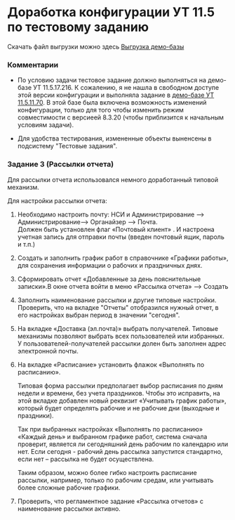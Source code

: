   # Доработка конфигурации УТ 11.5 по тестовому заданию
  
  Скачать файл выгрузки можно здесь [Выгрузка демо-базы](https://github.com/Bedrysheva/TasksInManagmentTrading/releases/tag/v1)

  ### Комментарии

  * По условию задачи тестовое задание должно выполняться на демо-базе УТ 11.5.17.216. К сожалению, я не нашла в свободном доступе этой 
	версии конфигурации и выполняла задание в [демо-базе УТ 11.5.11.70](https://its.1c.ru/download/utovio11.5.11/). В этой базе была включена возможность 
	изменений конфигурации, только для того чтобы изменить режим совместимости с версиеей 8.3.20 (чтобы приблизится к начальным условиям задачи). 
	
   * Для удобства тестирования, измененные объекты выненсены в подсистему "Тестовые задания". 

 ### Задание 3 (Рассылки отчета)
 Для рассылки отчета использовался немного доработанный типовой механизм. 

 Для настройки рассылки отчета:
1.	Необходимо настроить почту: НСИ и Администрирование --> Администрирование--> Органайзер --> Почта.  
Должен быть установлен флаг «Почтовый клиент» . И настроена  учетная запись для отправки почты (введен почтовый ящик,  пароль и т.п.)
	
2.	Создать и заполнить  график работ в справочнике «Графики работы»,  для сохранения информации о рабочих и праздничных днях.

3.	Сформировать отчет «Добавленные  за день  пояснительные записки».В окне отчета войти в меню «Рассылка отчета» --> Создать 

4.	Заполнить наименование рассылки и другие типовые настройки. Проверить, что на вкладке "Отчеты" отобразился нужный отчет,
	в его настройках выбран период в значении "сегодня". 
	
5.	На вкладке «Доставка  (эл.почта)» выбрать получателей.  Типовые  механизмы позволяют выбрать всех пользователей или избранных. 
	У пользователей-получателей рассылки долен быть заполнен адрес электронной почты.
	
6.	На вкладке «Расписание» установить флажок «Выполнять по расписанию».  
	
	Типовая форма рассылки предполагает выбор расписания по 
	дням недели и времени, без учета  праздников.  Чтобы это исправить,  на этой вкладке добавлен новый реквизит  «Учитывать график работы», 
	который будет определять  рабочие и не рабочие дни (выходные и праздники).  
	
	Так при выбранных настройках «Выполнять
	по расписанию» «Каждый день» и выбранном графике работ,  система  сначала проверит,  является ли сегодняшний день рабочим 
	по календарю или нет. Если сегодня - рабочий день  рассылка запустится стандартно, если нет – рассылка не будет осуществлена.
	
	Таким образом, можно более гибко настроить расписание рассылки, например, только по рабочим средам, или учитывать
	более сложные рабочие графики.
	
7.	Проверить, что регламентное задание «Рассылка отчетов» с наименование рассылки активно.
